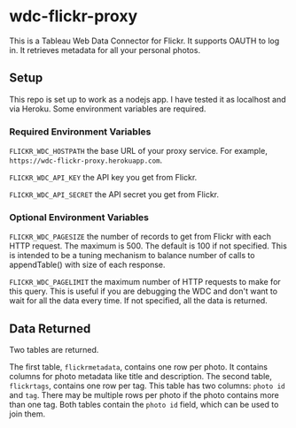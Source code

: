 # wdc-flickr-proxy

This is a Tableau Web Data Connector for Flickr.
It supports OAUTH to log in.
It retrieves metadata for all your personal photos.

## Setup

This repo is set up to work as a nodejs app.
I have tested it as localhost and via Heroku.
Some environment variables are required.

### Required Environment Variables

`FLICKR_WDC_HOSTPATH` the base URL of your proxy service.
For example, `https://wdc-flickr-proxy.herokuapp.com`.

`FLICKR_WDC_API_KEY` the API key you get from Flickr.

`FLICKR_WDC_API_SECRET` the API secret you get from Flickr.

### Optional Environment Variables

`FLICKR_WDC_PAGESIZE` the number of records to get from Flickr with each HTTP request.
The maximum is 500.
The default is 100 if not specified.
This is intended to be a tuning mechanism to balance number of calls to appendTable() with size of each response.

`FLICKR_WDC_PAGELIMIT` the maximum number of HTTP requests to make for this query.
This is useful if you are debugging the WDC and don't want to wait for all the data every time.
If not specified, all the data is returned.

## Data Returned

Two tables are returned.

The first table, `flickrmetadata`, contains one row per photo.
It contains columns for photo metadata like title and description.
The second table, `flickrtags`, contains one row per tag.
This table has two columns: `photo id` and `tag`.
There may be multiple rows per photo if the photo contains more than one tag.
Both tables contain the `photo id` field, which can be used to join them.
